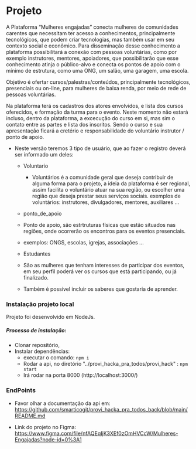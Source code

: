 # Projeto

A Plataforma “Mulheres engajadas” conecta mulheres de comunidades carentes que necessitam ter acesso a conhecimentos, principalmente tecnológicos, que podem criar tecnologias, mas também usar em seu contexto social e econômico. Para disseminação desse conhecimento a plataforma possibilitará a conexão com pessoas voluntárias, como por exemplo instrutores, mentores, apoiadores, que possibilitarão que esse conhecimento atinja o público-alvo e conecta os pontos de apoio com o mínimo de estrutura, como uma ONG, um salão, uma garagem, uma escola.

Objetivo é ofertar cursos/palestras/conteúdos, principalmente tecnológicos, presenciais ou on-line, para mulheres de baixa renda, por meio de rede de pessoas voluntárias.

Na plataforma terá os cadastros dos atores envolvidos, e lista dos cursos oferecidos, e formação da turma para o evento. Neste momento não estará incluso, dentro da plataforma, a excecução do curso em si, mas sim o contato entre as partes e lista dos inscritos. Sendo o curso e sua apresentação ficará a cretério e responsabilidade do voluntário instrutor / ponto de apoio.

- Neste versão teremos 3 tipo de usuário, que ao fazer o registro deverá ser informado um deles:

  - Voluntario
    - Voluntários é a comunidade geral que deseja contribuir de alguma forma para o projeto, a ideia da plataforma é ser regional, assim facilita o voluntário atuar na sua região, ou escolher uma região que deseja prestar seus serviços sociais.
      exemplos de voluntários: instrutores, divulgadores, mentores, auxiliares ...
  - ponto_de_apoio
  - Ponto de apoio, são estrtruturas físicas que estão situados nas regiões, onde ocorrerão os encontros para os eventos presenciais.
  - exemplos: ONGS, escolas, igrejas, associações ...

  - Estudantes
  - São as mulheres que tenham interesses de participar dos eventos, em seu perfil poderá ver os cursos que está participando, ou já finalizado.
  - Também é possível incluir os saberes que gostaria de aprender.

### Instalação projeto local

Projeto foi desenvolvido em NodeJs.

##### Processo de instalação:

- Clonar repositório,
- Instalar dependẽncias:
  - executar o comando: `npm i`
  - Rodar a api, no diretório "../provi_hacka_pra_todos/provi_hack" : `npm start`
  - Irá rodar na porta 8000 (http://localhost:3000/)

### EndPoints

- Favor olhar a documentação da api em:
  https://github.com/smarticogit/provi_hacka_pra_todos_back/blob/main/README.md

- Link do projeto no Figma: https://www.figma.com/file/nfAQEqIjK3XEf0zOmHVCcW/Mulheres-Engajadas?node-id=0%3A1
